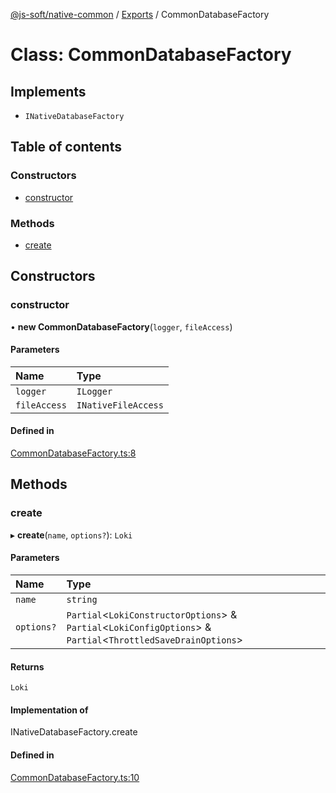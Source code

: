 [@js-soft/native-common](../README.md) / [Exports](../modules.md) / CommonDatabaseFactory

# Class: CommonDatabaseFactory

## Implements

- `INativeDatabaseFactory`

## Table of contents

### Constructors

- [constructor](CommonDatabaseFactory.md#constructor)

### Methods

- [create](CommonDatabaseFactory.md#create)

## Constructors

### constructor

• **new CommonDatabaseFactory**(`logger`, `fileAccess`)

#### Parameters

| Name | Type |
| :------ | :------ |
| `logger` | `ILogger` |
| `fileAccess` | `INativeFileAccess` |

#### Defined in

[CommonDatabaseFactory.ts:8](https://github.com/js-soft/ts-native-access/blob/feba5fc/packages/common/src/CommonDatabaseFactory.ts#L8)

## Methods

### create

▸ **create**(`name`, `options?`): `Loki`

#### Parameters

| Name | Type |
| :------ | :------ |
| `name` | `string` |
| `options?` | `Partial`<`LokiConstructorOptions`\> & `Partial`<`LokiConfigOptions`\> & `Partial`<`ThrottledSaveDrainOptions`\> |

#### Returns

`Loki`

#### Implementation of

INativeDatabaseFactory.create

#### Defined in

[CommonDatabaseFactory.ts:10](https://github.com/js-soft/ts-native-access/blob/feba5fc/packages/common/src/CommonDatabaseFactory.ts#L10)
